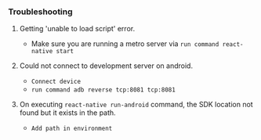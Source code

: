 ### Troubleshooting

1. Getting 'unable to load script' error.
   - Make sure you are running a metro server via `run command react-native start`

2. Could not connect to development server on android.
   - `Connect device`
   - `run command adb reverse tcp:8081 tcp:8081`

3. On executing `react-native run-android` command, the SDK location not found but it exists in the path.
   - `Add path in environment`
